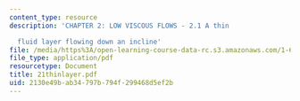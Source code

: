 ```yaml
---
content_type: resource
description: 'CHAPTER 2: LOW VISCOUS FLOWS - 2.1 A thin

  fluid layer flowing down an incline'
file: /media/https%3A/open-learning-course-data-rc.s3.amazonaws.com/1-63-advanced-fluid-dynamics-of-the-environment-fall-2002/2130e49bab34797b794f299468d5ef2b_21thinlayer.pdf
file_type: application/pdf
resourcetype: Document
title: 21thinlayer.pdf
uid: 2130e49b-ab34-797b-794f-299468d5ef2b
---
```

